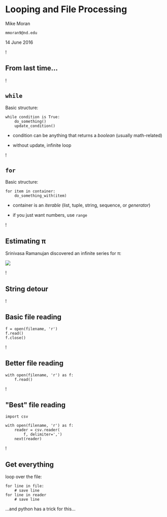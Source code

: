 # Looping and File Processing

Mike Moran

`mmoran9@nd.edu`

14 June 2016

!

## From last time...

!

## `while`

Basic structure:

```
while condition is True:
    do_something()
    update_condition()
```

- condition can be anything that returns a *boolean* (usually math-related)

- without update, infinite loop

!

## `for`

Basic structure:

```
for item in container:
    do_something_with(item)
```

- container is an *iterable* (list, tuple, string, sequence, or *generator*)

- if you just want numbers, use `range`

!

## Estimating π

Srinivasa Ramanujan discovered an infinite series for π:

![](./Images/pi.png)

!

## String detour

!

## Basic file reading

```
f = open(filename, 'r')
f.read()
f.close()
```

!

## Better file reading

```
with open(filename, 'r') as f:
    f.read()
```

!

## "Best" file reading

```
import csv

with open(filename, 'r') as f:
    reader = csv.reader(
        f, delimiter=',')
    next(reader)
```

!

## Get everything

loop over the file:
```
for line in file:
    # save line
for line in reader
    # save line
```

...and python has a trick for this...
